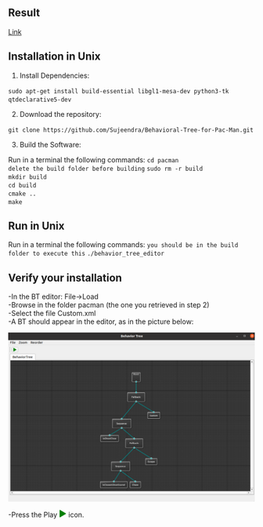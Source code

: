 ## Result

[Link](https://drive.google.com/file/d/1PwWIkgVIvPc674TiXk426Nh8ELoFzt6h/view?usp=sharing)


Installation in Unix
------------
1) Install Dependencies:

`sudo apt-get install build-essential libgl1-mesa-dev python3-tk qtdeclarative5-dev`

2) Download the repository:

`git clone https://github.com/Sujeendra/Behavioral-Tree-for-Pac-Man.git`

3) Build the Software:

Run in a terminal the following commands:
`cd pacman` <br/>
`delete the build folder before building`
`sudo rm -r build` <br/>
`mkdir build` <br/>
`cd build` <br/>
`cmake ..` <br/>
`make`

Run in Unix
------------

Run in a terminal the following commands:
`you should be in the build folder to execute this`
`./behavior_tree_editor`







Verify your installation
------------
-In the BT editor: File->Load  <br/>
-Browse in the folder pacman (the one you retrieved in step 2)  <br/>
-Select the file Custom.xml  <br/>
-A BT should appear in the editor, as in the picture below: <br/>

![alt tag](Screenwindows.png)





-Press the Play <img src="play.png" width="15" height="15"> icon. <br/>










